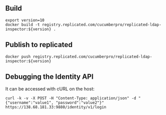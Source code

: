 ## Build

    export version=10
    docker build -t registry.replicated.com/cucumberpro/replicated-ldap-inspector:${version} .

## Publish to replicated

    docker push registry.replicated.com/cucumberpro/replicated-ldap-inspector:${version}

## Debugging the Identity API

It can be accessed with cURL on the host:

    curl -k -v -X POST -H "Content-Type: application/json" -d "{"username":"value1", "password":"value2"}" https://138.68.181.33:9880/identity/v1/login